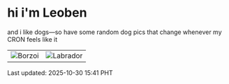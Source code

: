 # hi i'm Leoben

and i like dogs—so have some random dog pics that change whenever my CRON feels like it

|  |  |
|--------|----------|
| ![Borzoi](https://random-dog-vercel.vercel.app/api/random-borzoi?v=1761810102) | ![Labrador](https://random-dog-vercel.vercel.app/api/random-labrador?v=1761810102) |

Last updated: 2025-10-30 15:41 PHT
